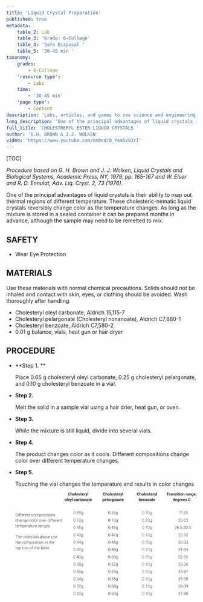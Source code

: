 ```yaml
---
title: 'Liquid Crystal Preparation'
published: true
metadata:
    table_2: Lab
    table_3: 'Grade: 6-College'
    table_4: 'Safe Disposal '
    table_5: '30-45 min '
taxonomy:
    grades:
        - 6-College
    'resource type':
        - Labs
    time:
        - '30-45 min'
    'page type':
        - Content
description: 'Labs, articles, and games to see science and engineering through a new lens.'
long_description: 'One of the principal advantages of liquid crystals is their ability to map out thermal regions of different temperature. These cholesteric-nematic liquid crystals reversibly change color as the temperature changes. As long as the mixture is stored in a sealed container it can be prepared months in advance, although the sample may need to be remelted to mix.'
full_title: 'CHOLESTRERYL ESTER LIQUID CRYSTALS '
author: 'G.H. BROWN & J.J. WOLKEN'
video: 'https://www.youtube.com/embed/Q_Yem5v8JrI'
---
```


[TOC]

_Procedure based on G. H. Brown and J. J. Wolken, Liquid Crystals and Biological Systems, Academic Press, NY, 1979, pp. 165-167 and W. Elser and R. D. Ennulat, Adv. Liq. Cryst. 2, 73 (1976)._

One of the principal advantages of liquid crystals is their ability to map out thermal regions of different temperature. These cholesteric-nematic liquid crystals reversibly change color as the temperature changes. As long as the mixture is stored in a sealed container it can be prepared months in advance, although the sample may need to be remelted to mix.




## SAFETY

* Wear Eye Protection

## MATERIALS

Use these materials with normal chemical precautions. Solids should not be inhaled and contact with skin, eyes, or clothing should be avoided. Wash thoroughly after handling.
*	Cholesteryl oleyl carbonate, Aldrich 15,115-7
*	Cholesteryl pelargonate (Cholesteryl nonanoate), Aldrich 	C7,880-1
*	Cholesteryl benzoate, Aldrich C7,580-2
*	0.01 g balance, vials, heat gun or hair dryer

## PROCEDURE

* **Step 1.  <span class="youtube-link" data-url="https://www.youtube.com/embed/Q_Yem5v8JrI"></span> **

	Place 0.65 g cholesteryl oleyl carbonate, 0.25 g cholesteryl pelargonate, and 0.10 g cholesteryl benzoate in a vial.
   
 
* **Step 2. <span class="youtube-link" data-url="https://www.youtube.com/embed/Q_Yem5v8JrI"></span>**

  Melt the solid in a sample vial using a hair drier, heat gun, or oven.


* **Step 3. <span class="youtube-link" data-url="https://www.youtube.com/embed/Q_Yem5v8JrI"></span>**

  While the mixture is still liquid, divide into several vials.



* **Step 4. <span class="youtube-link" data-url="https://www.youtube.com/embed/Q_Yem5v8JrI"></span>**

   The product changes color as it cools. Different compositions change color over different temperature changes.



* **Step 5. <span class="youtube-link" data-url="https://www.youtube.com/embed/Q_Yem5v8JrI"></span>**

	Touching the vial changes the temperature and results in color changes
    
    
    
    
    
  ![](liquidcrystalchart.png)









